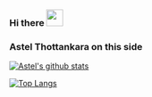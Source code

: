 ### Hi there <img src="https://raw.githubusercontent.com/MartinHeinz/MartinHeinz/master/wave.gif" width="30px">

### Astel Thottankara on this side

[![Astel's github stats](https://github-readme-stats.vercel.app/api?username=astonizer&show_icons=true&theme=radical)](https://github.com/astonizer/github-readme-stats)

[![Top Langs](https://github-readme-stats.vercel.app/api/top-langs/?username=astonizer&layout=compact&show_icons=true&theme=radical)](https://github.com/astonizer/github-readme-stats)
